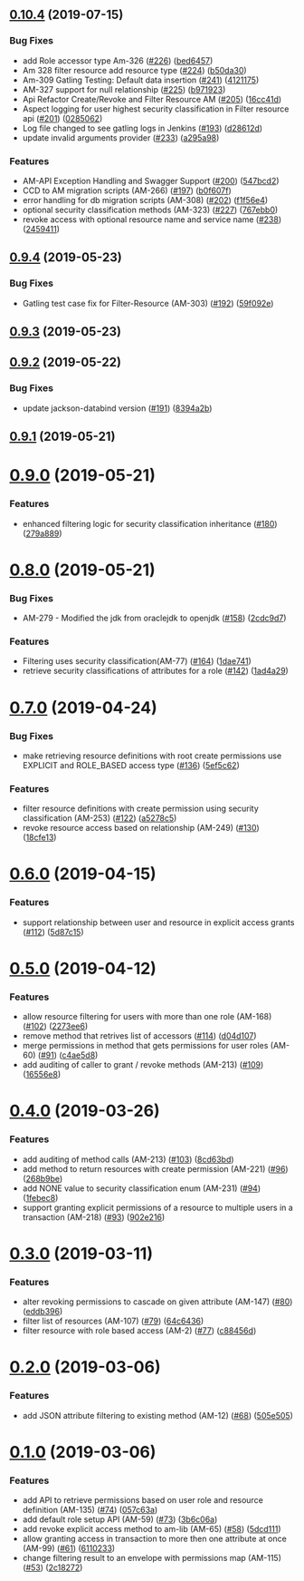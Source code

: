 ## [0.10.4](https://github.com/hmcts/am-lib/compare/0.9.4...0.10.4) (2019-07-15)


### Bug Fixes

* add Role accessor type Am-326 ([#226](https://github.com/hmcts/am-lib/issues/226)) ([bed6457](https://github.com/hmcts/am-lib/commit/bed6457))
* Am 328 filter resource add resource type ([#224](https://github.com/hmcts/am-lib/issues/224)) ([b50da30](https://github.com/hmcts/am-lib/commit/b50da30))
* Am-309 Gatling Testing: Default data insertion ([#241](https://github.com/hmcts/am-lib/issues/241)) ([4121175](https://github.com/hmcts/am-lib/commit/4121175))
* AM-327 support for null relationship ([#225](https://github.com/hmcts/am-lib/issues/225)) ([b971923](https://github.com/hmcts/am-lib/commit/b971923))
* Api Refactor Create/Revoke and Filter Resource AM ([#205](https://github.com/hmcts/am-lib/issues/205)) ([16cc41d](https://github.com/hmcts/am-lib/commit/16cc41d))
* Aspect logging for user highest security classification in Filter resource api ([#201](https://github.com/hmcts/am-lib/issues/201)) ([0285062](https://github.com/hmcts/am-lib/commit/0285062))
* Log file changed to see gatling logs in Jenkins ([#193](https://github.com/hmcts/am-lib/issues/193)) ([d28612d](https://github.com/hmcts/am-lib/commit/d28612d))
* update invalid arguments provider ([#233](https://github.com/hmcts/am-lib/issues/233)) ([a295a98](https://github.com/hmcts/am-lib/commit/a295a98))


### Features

* AM-API Exception Handling and Swagger Support ([#200](https://github.com/hmcts/am-lib/issues/200)) ([547bcd2](https://github.com/hmcts/am-lib/commit/547bcd2))
* CCD to AM migration scripts (AM-266) ([#197](https://github.com/hmcts/am-lib/issues/197)) ([b0f607f](https://github.com/hmcts/am-lib/commit/b0f607f))
* error handling for db migration scripts (AM-308) ([#202](https://github.com/hmcts/am-lib/issues/202)) ([f1f56e4](https://github.com/hmcts/am-lib/commit/f1f56e4))
* optional security classification methods (AM-323) ([#227](https://github.com/hmcts/am-lib/issues/227)) ([767ebb0](https://github.com/hmcts/am-lib/commit/767ebb0))
* revoke access with optional resource name and service name ([#238](https://github.com/hmcts/am-lib/issues/238)) ([2459411](https://github.com/hmcts/am-lib/commit/2459411))



## [0.9.4](https://github.com/hmcts/am-lib/compare/0.9.3...0.9.4) (2019-05-23)


### Bug Fixes

* Gatling test case fix for Filter-Resource (AM-303) ([#192](https://github.com/hmcts/am-lib/issues/192)) ([59f092e](https://github.com/hmcts/am-lib/commit/59f092e))



## [0.9.3](https://github.com/hmcts/am-lib/compare/0.9.2...0.9.3) (2019-05-23)



## [0.9.2](https://github.com/hmcts/am-lib/compare/0.9.1...0.9.2) (2019-05-22)


### Bug Fixes

* update jackson-databind version ([#191](https://github.com/hmcts/am-lib/issues/191)) ([8394a2b](https://github.com/hmcts/am-lib/commit/8394a2b))



## [0.9.1](https://github.com/hmcts/am-lib/compare/0.9.0...0.9.1) (2019-05-21)



# [0.9.0](https://github.com/hmcts/am-lib/compare/0.8.0...0.9.0) (2019-05-21)


### Features

* enhanced filtering logic for security classification inheritance ([#180](https://github.com/hmcts/am-lib/issues/180)) ([279a889](https://github.com/hmcts/am-lib/commit/279a889))



# [0.8.0](https://github.com/hmcts/am-lib/compare/0.7.0...0.8.0) (2019-05-21)


### Bug Fixes

* AM-279 - Modified the jdk from oraclejdk to openjdk ([#158](https://github.com/hmcts/am-lib/issues/158)) ([2cdc9d7](https://github.com/hmcts/am-lib/commit/2cdc9d7))


### Features

* Filtering uses security classification(AM-77) ([#164](https://github.com/hmcts/am-lib/issues/164)) ([1dae741](https://github.com/hmcts/am-lib/commit/1dae741))
* retrieve security classifications of attributes for a role ([#142](https://github.com/hmcts/am-lib/issues/142)) ([1ad4a29](https://github.com/hmcts/am-lib/commit/1ad4a29))



# [0.7.0](https://github.com/hmcts/am-lib/compare/0.6.0...0.7.0) (2019-04-24)


### Bug Fixes

* make retrieving resource definitions with root create permissions use EXPLICIT and ROLE_BASED access type ([#136](https://github.com/hmcts/am-lib/issues/136)) ([5ef5c62](https://github.com/hmcts/am-lib/commit/5ef5c62))


### Features

* filter resource definitions with create permission using security classification (AM-253) ([#122](https://github.com/hmcts/am-lib/issues/122)) ([a5278c5](https://github.com/hmcts/am-lib/commit/a5278c5))
* revoke resource access based on relationship (AM-249) ([#130](https://github.com/hmcts/am-lib/issues/130)) ([18cfe13](https://github.com/hmcts/am-lib/commit/18cfe13))



# [0.6.0](https://github.com/hmcts/am-lib/compare/0.5.0...0.6.0) (2019-04-15)


### Features

* support relationship between user and resource in explicit access grants ([#112](https://github.com/hmcts/am-lib/issues/112)) ([5d87c15](https://github.com/hmcts/am-lib/commit/5d87c15))



# [0.5.0](https://github.com/hmcts/am-lib/compare/0.4.0...0.5.0) (2019-04-12)


### Features

* allow resource filtering for users with more than one role (AM-168) ([#102](https://github.com/hmcts/am-lib/issues/102)) ([2273ee6](https://github.com/hmcts/am-lib/commit/2273ee6))
* remove method that retrives list of accessors ([#114](https://github.com/hmcts/am-lib/issues/114)) ([d04d107](https://github.com/hmcts/am-lib/commit/d04d107))
* merge permissions in method that gets permissions for user roles (AM-60) ([#91](https://github.com/hmcts/am-lib/issues/91)) ([c4ae5d8](https://github.com/hmcts/am-lib/commit/c4ae5d8))
* add auditing of caller to grant / revoke methods (AM-213) ([#109](https://github.com/hmcts/am-lib/issues/109)) ([16556e8](https://github.com/hmcts/am-lib/commit/16556e8))



# [0.4.0](https://github.com/hmcts/am-lib/compare/0.3.0...0.4.0) (2019-03-26)


### Features

* add auditing of method calls (AM-213) ([#103](https://github.com/hmcts/am-lib/issues/103)) ([8cd63bd](https://github.com/hmcts/am-lib/commit/8cd63bd))
* add method to return resources with create permission (AM-221) ([#96](https://github.com/hmcts/am-lib/issues/96)) ([268b9be](https://github.com/hmcts/am-lib/commit/268b9be))
* add NONE value to security classification enum (AM-231) ([#94](https://github.com/hmcts/am-lib/issues/94)) ([1febec8](https://github.com/hmcts/am-lib/commit/1febec8))
* support granting explicit permissions of a resource to multiple users in a transaction (AM-218) ([#93](https://github.com/hmcts/am-lib/issues/93)) ([902e216](https://github.com/hmcts/am-lib/commit/902e216))



# [0.3.0](https://github.com/hmcts/am-lib/compare/0.2.0...0.3.0) (2019-03-11)


### Features

* alter revoking permissions to cascade on given attribute (AM-147) ([#80](https://github.com/hmcts/am-lib/issues/80)) ([eddb396](https://github.com/hmcts/am-lib/commit/eddb396))
* filter list of resources (AM-107) ([#79](https://github.com/hmcts/am-lib/issues/79)) ([64c6436](https://github.com/hmcts/am-lib/commit/64c6436))
* filter resource with role based access (AM-2) ([#77](https://github.com/hmcts/am-lib/issues/77)) ([c88456d](https://github.com/hmcts/am-lib/commit/c88456d))



# [0.2.0](https://github.com/hmcts/am-lib/compare/0.1.0...0.2.0) (2019-03-06)


### Features

* add JSON attribute filtering to existing method (AM-12) ([#68](https://github.com/hmcts/am-lib/issues/68)) ([505e505](https://github.com/hmcts/am-lib/commit/505e505))



# [0.1.0](https://github.com/hmcts/am-lib/compare/0.0.8...0.1.0) (2019-03-06)


### Features

* add API to retrieve permissions based on user role and resource definition (AM-135) ([#74](https://github.com/hmcts/am-lib/issues/74)) ([057c63a](https://github.com/hmcts/am-lib/commit/057c63a))
* add default role setup API (AM-59) ([#73](https://github.com/hmcts/am-lib/issues/73)) ([3b6c06a](https://github.com/hmcts/am-lib/commit/3b6c06a))
* add revoke explicit access method to am-lib (AM-65) ([#58](https://github.com/hmcts/am-lib/issues/58)) ([5dcd111](https://github.com/hmcts/am-lib/commit/5dcd111))
* allow granting access in transaction to more then one attribute at once (AM-99) ([#61](https://github.com/hmcts/am-lib/issues/61)) ([6110233](https://github.com/hmcts/am-lib/commit/6110233))
* change filtering result to an envelope with permissions map (AM-115) ([#53](https://github.com/hmcts/am-lib/issues/53)) ([2c18272](https://github.com/hmcts/am-lib/commit/2c18272))



